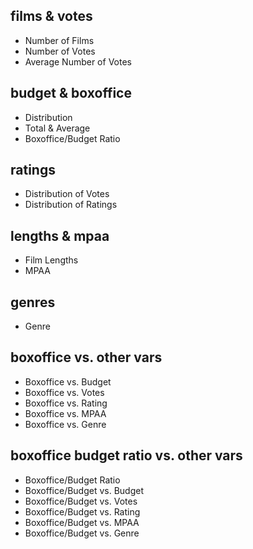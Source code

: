 ## films & votes

* Number of Films
* Number of Votes
* Average Number of Votes

## budget & boxoffice
* Distribution 
* Total & Average
* Boxoffice/Budget Ratio
                     
## ratings
* Distribution of Votes
* Distribution of Ratings

## lengths & mpaa
* Film Lengths
* MPAA

## genres
* Genre

## boxoffice vs. other vars
* Boxoffice vs. Budget
* Boxoffice vs. Votes
* Boxoffice vs. Rating
* Boxoffice vs. MPAA
* Boxoffice vs. Genre

## boxoffice budget ratio vs. other vars
* Boxoffice/Budget Ratio
* Boxoffice/Budget vs. Budget
* Boxoffice/Budget vs. Votes
* Boxoffice/Budget vs. Rating
* Boxoffice/Budget vs. MPAA
* Boxoffice/Budget vs. Genre

